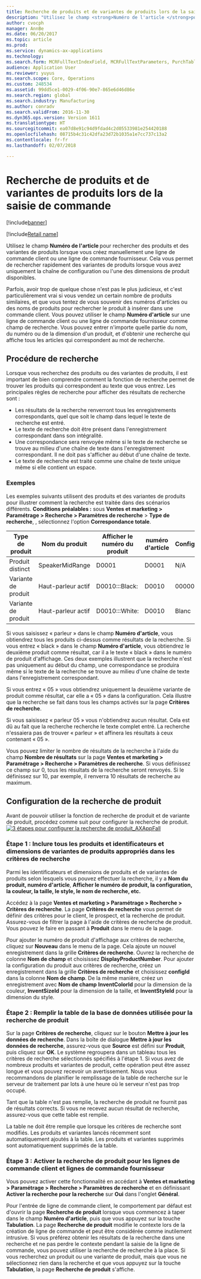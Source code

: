 ```yaml
---
title: Recherche de produits et de variantes de produits lors de la saisie de commande
description: "Utilisez le champ <strong>Numéro de l'article </strong>pour rechercher des produits et des variantes de produits lorsque vous créez manuellement une ligne de commande client ou une ligne de commande fournisseur.  Cela vous permet de rechercher rapidement des variantes de produits lorsque vous avez uniquement la chaîne de configuration ou l'une des dimensions de produit disponibles."
author: cvocph
manager: AnnBe
ms.date: 06/20/2017
ms.topic: article
ms.prod: 
ms.service: dynamics-ax-applications
ms.technology: 
ms.search.form: MCRFullTextIndexField, MCRFullTextParameters, PurchTable, SalesTable
audience: Application User
ms.reviewer: yuyus
ms.search.scope: Core, Operations
ms.custom: 248534
ms.assetid: 99dd5ce1-0029-4f06-90e7-865e6d46d86e
ms.search.region: global
ms.search.industry: Manufacturing
ms.author: conradv
ms.search.validFrom: 2016-11-30
ms.dyn365.ops.version: Version 1611
ms.translationtype: HT
ms.sourcegitcommit: ea07d8e91c94d9fdad4c2d05533981e254420188
ms.openlocfilehash: 08715b4c31c42dfa23d72b1035a1e7cc737c13a2
ms.contentlocale: fr-fr
ms.lasthandoff: 02/07/2018

---
```


# <a name="search-for-products-and-product-variants-during-order-entry"></a>Recherche de produits et de variantes de produits lors de la saisie de commande

[!include[banner](../includes/banner.md)]

[!include[Retail name](../includes/retail-name.md)]

Utilisez le champ <strong>Numéro de l'article </strong>pour rechercher des produits et des variantes de produits lorsque vous créez manuellement une ligne de commande client ou une ligne de commande fournisseur.  Cela vous permet de rechercher rapidement des variantes de produits lorsque vous avez uniquement la chaîne de configuration ou l'une des dimensions de produit disponibles.

Parfois, avoir trop de quelque chose n'est pas le plus judicieux, et c'est particulièrement vrai si vous vendez un certain nombre de produits similaires, et que vous tentez de vous souvenir des numéros d'articles ou des noms de produits pour rechercher le produit à insérer dans une commande client. Vous pouvez utiliser le champ **Numéro d'article** sur une ligne de commande client ou une ligne de commande fournisseur comme champ de recherche. Vous pouvez entrer n'importe quelle partie du nom, du numéro ou de la dimension d'un produit, et d'obtenir une recherche qui affiche tous les articles qui correspondent au mot de recherche.

## <a name="how-search-works"></a>Procédure de recherche
Lorsque vous recherchez des produits ou des variantes de produits, il est important de bien comprendre comment la fonction de recherche permet de trouver les produits qui correspondent au texte que vous entrez. Les principales règles de recherche pour afficher des résultats de recherche sont :

-   Les résultats de la recherche renverront tous les enregistrements correspondants, quel que soit le champ dans lequel le texte de recherche est entré.
-   Le texte de recherche doit être présent dans l'enregistrement correspondant dans son intégralité.
-   Une correspondance sera renvoyée même si le texte de recherche se trouve au milieu d'une chaîne de texte dans l'enregistrement correspondant. Il ne doit pas s'afficher au début d'une chaîne de texte.
-   Le texte de recherche est traité comme une chaîne de texte unique même si elle contient un espace.

### <a name="examples"></a>Exemples

Les exemples suivants utilisent des produits et des variantes de produits pour illustrer comment la recherche est traitée dans des scénarios différents. **Conditions préalables :** sous **Ventes et marketing &gt; Paramétrage &gt; Recherche &gt; Paramètres de recherche** &gt; **Type de recherche**, , sélectionnez l'option **Correspondance totale**.

| Type de produit     | Nom du produit    | Afficher le numéro du produit | numéro d'article | Configuration |
|------------------|-----------------|------------------------|-------------|---------------|
| Produit distinct | SpeakerMidRange | D0001                  | D0001       | N/A            |
| Variante de produit  | Haut-parleur actif  | D0010:::Black:         | D0010       | 000005        |
| Variante de produit  | Haut-parleur actif  | D0010:::White:         | D0010       | Blanc         |

Si vous saisissez « parleur » dans le champ **Numéro d'article**, vous obtiendrez tous les produits ci-dessus comme résultats de la recherche. Si vous entrez « black » dans le champ **Numéro d'article**, vous obtiendrez le deuxième produit comme résultat, car il a le texte « black » dans le numéro de produit d'affichage. Ces deux exemples illustrent que la recherche n'est pas uniquement au début du champ, une correspondance se produira même si le texte de la recherche se trouve au milieu d'une chaîne de texte dans l'enregistrement correspondant.  

Si vous entrez « 05 » vous obtiendrez uniquement la deuxième variante de produit comme résultat, car elle a « 05 » dans la configuration. Cela illustre que la recherche se fait dans tous les champs activés sur la page **Critères de recherche**.  

Si vous saisissez « parleur 05 » vous n'obtiendrez aucun résultat. Cela est dû au fait que la recherche recherche le texte complet entré. La recherche n'essaiera pas de trouver « parleur » et affinera les résultats à ceux contenant « 05 ».  

Vous pouvez limiter le nombre de résultats de la recherche à l'aide du champ **Nombre de résultats** sur la page **Ventes et marketing &gt; Paramétrage &gt; Recherche &gt; Paramètres de recherche**. Si vous définissez ce champ sur 0, tous les résultats de la recherche seront renvoyés. Si le définissez sur 10, par exemple, il renverra 10 résultats de recherche au maximum.

## <a name="configure-the-product-search"></a>Configuration de la recherche de produit
Avant de pouvoir utiliser la fonction de recherche de produit et de variante de produit, procédez comme suit pour configurer la recherche de produit. [![3 étapes pour configurer la recherche de produit\_AXAppFall](./media/3-steps-to-configure-product-search_axappfall.png)](./media/3-steps-to-configure-product-search_axappfall.png)

### <a name="step-1-include-all-the-relevant-product-and-product-variant-identifiers-and-dimensions-in-the-search-criteria"></a>Étape 1 : Inclure tous les produits et identificateurs et dimensions de variantes de produits appropriés dans les critères de recherche

Parmi les identificateurs et dimensions de produits et de variantes de produits selon lesquels vous pouvez effectuer la recherche, il y a **Nom du produit, numéro d'article**, **Afficher le numéro de produit, la configuration, la couleur, la taille, le style, le nom de recherche, etc.**  

Accédez à la page **Ventes et marketing &gt; Paramétrage &gt; Recherche &gt; Critères de recherche**. La page **Critères de recherche** vous permet de définir des critères pour le client, le prospect, et la recherche de produit. Assurez-vous de filtrer la page à l'aide de critères de recherche de produit. Vous pouvez le faire en passant à **Produit** dans le menu de la page.  

Pour ajouter le numéro de produit d'affichage aux critères de recherche, cliquez sur **Nouveau** dans le menu de la page. Cela ajoute un nouvel enregistrement dans la grille **Critères de recherche**. Ouvrez la recherche de colonne **Nom de champ** et choisissez **DisplayProductNumber**. Pour ajouter la configuration du produit aux critères de recherche, créez un enregistrement dans la grille **Critères de recherche** et choisissez **configId** dans la colonne **Nom de champ**. De la même manière, créez un enregistrement avec **Nom de champ** **InventColorId** pour la dimension de la couleur, **InventSizeId** pour la dimension de la taille, et **InventStyleId** pour la dimension du style.

### <a name="step-2-populate-the-database-table-that-is-used-for-product-search"></a>Étape 2 : Remplir la table de la base de données utilisée pour la recherche de produit

Sur la page **Critères de recherche**, cliquez sur le bouton **Mettre à jour les données de recherche**. Dans la boîte de dialogue **Mettre à jour les données de recherche**, assurez-vous que **Source** est défini sur **Produit**, puis cliquez sur **OK**. Le système regroupera dans un tableau tous les critères de recherche sélectionnés spécifiés à l'étape 1. Si vous avez de nombreux produits et variantes de produit, cette opération peut être assez longue et vous pouvez recevoir un avertissement. Nous vous recommandons de planifier le remplissage de la table de recherche sur le serveur de traitement par lots à une heure où le serveur n'est pas trop occupé.  

Tant que la table n'est pas remplie, la recherche de produit ne fournit pas de résultats corrects. Si vous ne recevez aucun résultat de recherche, assurez-vous que cette table est remplie.  

La table ne doit être remplie que lorsque les critères de recherche sont modifiés. Les produits et variantes lancés récemment sont automatiquement ajoutés à la table. Les produits et variantes supprimés sont automatiquement supprimés de la table.

### <a name="step-3-enable-the-lookup-for-product-search-on-sales-and-purchase-order-lines"></a>Étape 3 : Activer la recherche de produit pour les lignes de commande client et lignes de commande fournisseur

Vous pouvez activer cette fonctionnalité en accédant à **Ventes et marketing &gt; Paramétrage &gt; Recherche &gt; Paramètres de recherche** et en définissant **Activer la recherche pour la recherche** sur **Oui** dans l'onglet **Général**.  

Pour l'entrée de ligne de commande client, le comportement par défaut est d'ouvrir la page **Recherche de produit** lorsque vous commencez à taper dans le champ **Numéro d'article**, puis que vous appuyez sur la touche **Tabulation**. La page **Recherche de produit** modifie le contexte lors de la création de ligne de commande et peut être considérée comme inutilement intrusive. Si vous préférez obtenir les résultats de la recherche dans une recherche et ne pas perdre le contexte pendant la saisie de la ligne de commande, vous pouvez utiliser la recherche de recherche à la place. Si vous recherchez un produit ou une variante de produit, mais que vous ne sélectionnez rien dans la recherche et que vous appuyez sur la touche **Tabulation**, la page **Recherche de produit** s'affiche.




